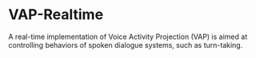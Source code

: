 # VAP-Realtime
A real-time implementation of Voice Activity Projection (VAP) is aimed at controlling behaviors of spoken dialogue systems, such as turn-taking.
